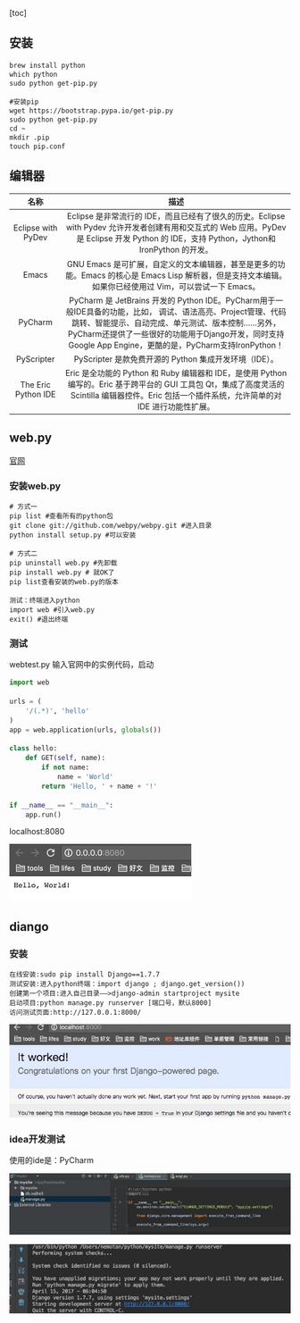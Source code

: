 [toc]

## 安装
	
	brew install python
	which python
	sudo python get-pip.py

	#安装pip
	wget https://bootstrap.pypa.io/get-pip.py
	sudo python get-pip.py
	cd ~
	mkdir .pip
	touch pip.conf
	
	

## 编辑器
|名称|描述|
|:---:|:--:|
|Eclipse with PyDev|Eclipse 是非常流行的 IDE，而且已经有了很久的历史。Eclipse with Pydev 允许开发者创建有用和交互式的 Web 应用。PyDev 是 Eclipse 开发 Python 的 IDE，支持 Python，Jython和 IronPython 的开发。|
|Emacs|GNU Emacs 是可扩展，自定义的文本编辑器，甚至是更多的功能。Emacs 的核心是 Emacs Lisp 解析器，但是支持文本编辑。如果你已经使用过 Vim，可以尝试一下 Emacs。|
|PyCharm|PyCharm 是 JetBrains 开发的 Python IDE。PyCharm用于一般IDE具备的功能，比如， 调试、语法高亮、Project管理、代码跳转、智能提示、自动完成、单元测试、版本控制……另外，PyCharm还提供了一些很好的功能用于Django开发，同时支持Google App Engine，更酷的是，PyCharm支持IronPython！|
|PyScripter|PyScripter 是款免费开源的 Python 集成开发环境（IDE）。|
|The Eric Python IDE|Eric 是全功能的 Python 和 Ruby 编辑器和 IDE，是使用 Python 编写的。Eric 基于跨平台的 GUI 工具包 Qt，集成了高度灵活的 Scintilla 编辑器控件。Eric 包括一个插件系统，允许简单的对 IDE 进行功能性扩展。|

## web.py

[官网](http://webpy.org/)
	
### 安装web.py

	# 方式一
	pip list #查看所有的python包
	git clone git://github.com/webpy/webpy.git #进入目录
	python install setup.py #可以安装
	
	# 方式二
	pip uninstall web.py #先卸载
	pip install web.py # 就OK了 
	pip list查看安装的web.py的版本
	
	测试：终端进入python
	import web #引入web.py
	exit() #退出终端

### 测试

webtest.py 输入官网中的实例代码，启动
	
```python
import web

urls = (
    '/(.*)', 'hello'
)
app = web.application(urls, globals())

class hello:
    def GET(self, name):
        if not name:
            name = 'World'
        return 'Hello, ' + name + '!'

if __name__ == "__main__":
    app.run()
```

localhost:8080

![](media/14922273456124.jpg)


## diango
### 安装	

	在线安装:sudo pip install Django==1.7.7
 	测试安装:进入python终端：import django ; django.get_version())
 	创建第一个项目:进入自己目录——>django-admin startproject mysite 
 	启动项目:python manage.py runserver [端口号，默认8000]
	访问测试页面:http://127.0.0.1:8000/
	
![](media/14922284620772.jpg)


### idea开发测试

使用的ide是：PyCharm


![](media/14922363477316.jpg)


![](media/14922363724064.jpg)


